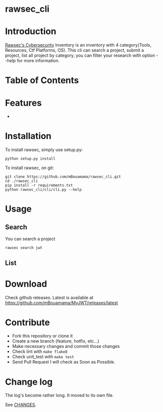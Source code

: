 # rawsec_cli

# Introduction
[Rawsec's Cybersecurity](https://inventory.raw.pm/overview.html) Inventory is an inventory with 4 category(Tools, Resources, Ctf Platforms, OS).
This cli can search a project, submit a project, list all project by category, you can filter your research with option --help for more information.
# Table of Contents

# Features
-
# Installation
To install rawsec, simply use setup.py:
```
python setup.py install
```
To install rawsec, on git:
```
git clone https://github.com/mBouamama/rawsec_cli.git
cd ./rawsec_cli
pip install -r requirements.txt
python rawsec_cli/cli/cli.py --help
```
# Usage
## Search
You can search a project 
```
rawsec search jwt
```
## List

# Download
Check github releases. Latest is available at https://github.com/mBouamama/MyJWT/releases/latest
# Contribute
- Fork this repository or clone it
- Create a new branch (feature, hotfix, etc...)
- Make necessary changes and commit those changes
- Check lint with `make flake8`
- Check unit_test with `make test`
- Send Pull Request
I will check as Soon as Possible.

# Change log

The log's become rather long. It moved to its own file.

See [CHANGES](https://github.com/mBouamama/MyJWT/blob/master/CHANGELOG.md).
